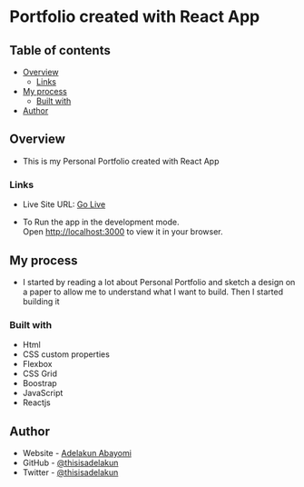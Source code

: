 # Portfolio created with React App

## Table of contents

- [Overview](#overview)
  - [Links](#links)
- [My process](#my-process)
  - [Built with](#built-with)
- [Author](#author)

## Overview
 - This is my Personal Portfolio created with React App

### Links

- Live Site URL: [Go Live](https://adelakunportfolio.netlify.app/)

- To Run the app in the development mode.\
  Open [http://localhost:3000](http://localhost:3000) to view it in your browser.


## My process
- I started by reading a lot about Personal Portfolio and sketch a design on a paper to allow me to understand what I want to build.
  Then I started building it

### Built with
- Html
- CSS custom properties
- Flexbox
- CSS Grid
- Boostrap
- JavaScript
- Reactjs

## Author

- Website - [Adelakun Abayomi](https://adelakunportfolio.netlify.app/)
- GitHub -  [@thisisadelakun](https://github.com/thisisadelakun)
- Twitter - [@thisisadelakun](https://www.twitter.com/thisisadelakun)




